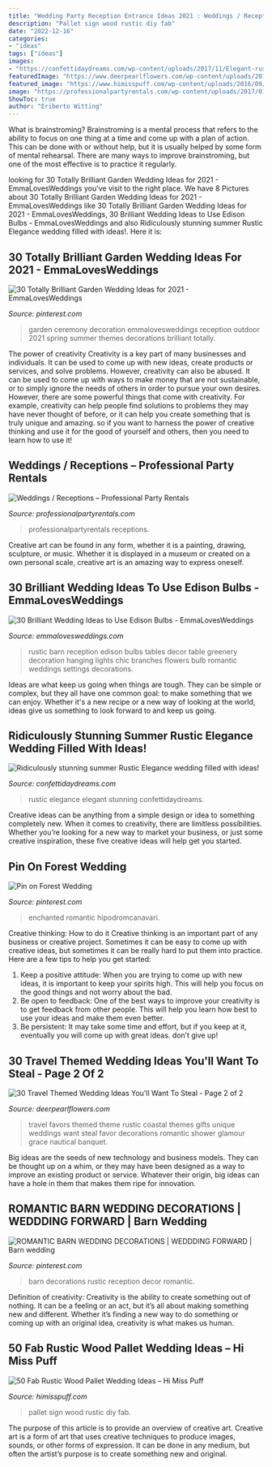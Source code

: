 ```yaml
---
title: "Wedding Party Reception Entrance Ideas 2021 : Weddings / Receptions – Professional Party Rentals"
description: "Pallet sign wood rustic diy fab"
date: "2022-12-16"
categories:
- "ideas"
tags: ["ideas"]
images:
- "https://confettidaydreams.com/wp-content/uploads/2017/11/Elegant-rustic-wedding-7.jpg"
featuredImage: "https://www.deerpearlflowers.com/wp-content/uploads/2015/04/rustic-travel-themed-favors.jpg"
featured_image: "https://www.himisspuff.com/wp-content/uploads/2016/09/DIY-pallet-wedding-sign.jpg"
image: "https://professionalpartyrentals.com/wp-content/uploads/2017/01/weddings_SBP_734-1140x759.jpg"
ShowToc: true
author: "Eriberto Witting"
---
```



What is brainstroming? Brainstroming is a mental process that refers to the ability to focus on one thing at a time and come up with a plan of action. This can be done with or without help, but it is usually helped by some form of mental rehearsal. There are many ways to improve brainstroming, but one of the most effective is to practice it regularly.

	

		
looking for 30 Totally Brilliant Garden Wedding Ideas for 2021 - EmmaLovesWeddings you've visit to the right place. We have 8 Pictures about 30 Totally Brilliant Garden Wedding Ideas for 2021 - EmmaLovesWeddings like 30 Totally Brilliant Garden Wedding Ideas for 2021 - EmmaLovesWeddings, 30 Brilliant Wedding Ideas to Use Edison Bulbs - EmmaLovesWeddings and also Ridiculously stunning summer Rustic Elegance wedding filled with ideas!. Here it is:
		
    
## 30 Totally Brilliant Garden Wedding Ideas For 2021 - EmmaLovesWeddings

<img loading=lazy src="https://i.pinimg.com/736x/34/81/9d/34819d3f0cc6c313eefcaa8a0551b041.jpg" onerror="this.onerror=null;this.src='https://tse1.mm.bing.net/th?id=OIP.jrY11CAZdG_QeAQ9gUsQIwHaQK&amp;pid=15.1';" alt="30 Totally Brilliant Garden Wedding Ideas for 2021 - EmmaLovesWeddings">

_Source: pinterest.com_

>garden ceremony decoration emmalovesweddings reception outdoor 2021 spring summer themes decorations brilliant totally. 

	

The power of creativity
Creativity is a key part of many businesses and individuals. It can be used to come up with new ideas, create products or services, and solve problems. However, creativity can also be abused. It can be used to come up with ways to make money that are not sustainable, or to simply ignore the needs of others in order to pursue your own desires. However, there are some powerful things that come with creativity. For example, creativity can help people find solutions to problems they may have never thought of before, or it can help you create something that is truly unique and amazing. so if you want to harness the power of creative thinking and use it for the good of yourself and others, then you need to learn how to use it!

    
## Weddings / Receptions – Professional Party Rentals

<img loading=lazy src="https://professionalpartyrentals.com/wp-content/uploads/2017/01/weddings_SBP_734-1140x759.jpg" onerror="this.onerror=null;this.src='https://tse4.mm.bing.net/th?id=OIP.zeIsL78EwWtRuDxjGkfq2gHaE7&amp;pid=15.1';" alt="Weddings / Receptions – Professional Party Rentals">

_Source: professionalpartyrentals.com_

>professionalpartyrentals receptions. 

	

Creative art can be found in any form, whether it is a painting, drawing, sculpture, or music. Whether it is displayed in a museum or created on a own personal scale, creative art is an amazing way to express oneself.

    
## 30 Brilliant Wedding Ideas To Use Edison Bulbs - EmmaLovesWeddings

<img loading=lazy src="https://emmalovesweddings.com/wp-content/uploads/2017/10/chic-rustic-wedding-reception-ideas-with-greenery-and-edison-bulbs.jpg" onerror="this.onerror=null;this.src='https://tse4.mm.bing.net/th?id=OIP.ySuQRmLdPg0GETHehNx_swHaLH&amp;pid=15.1';" alt="30 Brilliant Wedding Ideas to Use Edison Bulbs - EmmaLovesWeddings">

_Source: emmalovesweddings.com_

>rustic barn reception edison bulbs tables decor table greenery decoration hanging lights chic branches flowers bulb romantic weddings settings decorations. 

	

Ideas are what keep us going when things are tough. They can be simple or complex, but they all have one common goal: to make something that we can enjoy. Whether it's a new recipe or a new way of looking at the world, ideas give us something to look forward to and keep us going.

    
## Ridiculously Stunning Summer Rustic Elegance Wedding Filled With Ideas!

<img loading=lazy src="https://confettidaydreams.com/wp-content/uploads/2017/11/Elegant-rustic-wedding-7.jpg" onerror="this.onerror=null;this.src='https://tse3.mm.bing.net/th?id=OIP.FmExMU5OISoFCR9Z7K2rkAHaLH&amp;pid=15.1';" alt="Ridiculously stunning summer Rustic Elegance wedding filled with ideas!">

_Source: confettidaydreams.com_

>rustic elegance elegant stunning confettidaydreams. 

	

Creative ideas can be anything from a simple design or idea to something completely new. When it comes to creativity, there are limitless possibilities. Whether you’re looking for a new way to market your business, or just some creative inspiration, these five creative ideas will help get you started.

    
## Pin On Forest Wedding

<img loading=lazy src="https://i.pinimg.com/736x/c2/fd/80/c2fd8017c7fbbf8c9ec187c7148c437c.jpg" onerror="this.onerror=null;this.src='https://tse2.mm.bing.net/th?id=OIP.exBh5nIBU_Aemknt2T0M6AHaLK&amp;pid=15.1';" alt="Pin on Forest Wedding">

_Source: pinterest.com_

>enchanted romantic hipodromcanavari. 

	

Creative thinking: How to do it
Creative thinking is an important part of any business or creative project. Sometimes it can be easy to come up with creative ideas, but sometimes it can be really hard to put them into practice. Here are a few tips to help you get started: 
1. Keep a positive attitude: When you are trying to come up with new ideas, it is important to keep your spirits high. This will help you focus on the good things and not worry about the bad. 
2. Be open to feedback: One of the best ways to improve your creativity is to get feedback from other people. This will help you learn how best to use your ideas and make them even better. 
3. Be persistent: It may take some time and effort, but if you keep at it, eventually you will come up with great ideas. don’t give up!

    
## 30 Travel Themed Wedding Ideas You&#039;ll Want To Steal - Page 2 Of 2

<img loading=lazy src="https://www.deerpearlflowers.com/wp-content/uploads/2015/04/rustic-travel-themed-favors.jpg" onerror="this.onerror=null;this.src='https://tse4.mm.bing.net/th?id=OIP.EtYxoTq8B8mLb1TD7a1snAHaLH&amp;pid=15.1';" alt="30 Travel Themed Wedding Ideas You&#039;ll Want To Steal - Page 2 of 2">

_Source: deerpearlflowers.com_

>travel favors themed theme rustic coastal themes gifts unique weddings want steal favor decorations romantic shower glamour grace nautical banquet. 

	

Big ideas are the seeds of new technology and business models. They can be thought up on a whim, or they may have been designed as a way to improve an existing product or service. Whatever their origin, big ideas can have a hole in them that makes them ripe for innovation.

    
## ROMANTIC BARN WEDDING DECORATIONS | WEDDDING FORWARD | Barn Wedding

<img loading=lazy src="https://i.pinimg.com/originals/78/02/c5/7802c57d07a7d6f44bdbf15af6659bd0.jpg" onerror="this.onerror=null;this.src='https://tse2.mm.bing.net/th?id=OIP.LOOgYMav-Ef0i1FjF66KcQHaLG&amp;pid=15.1';" alt="ROMANTIC BARN WEDDING DECORATIONS | WEDDDING FORWARD | Barn wedding">

_Source: pinterest.com_

>barn decorations rustic reception decor romantic. 

	

Definition of creativity:
Creativity is the ability to create something out of nothing. It can be a feeling or an act, but it’s all about making something new and different. Whether it’s finding a new way to do something or coming up with an original idea, creativity is what makes us human.

    
## 50 Fab Rustic Wood Pallet Wedding Ideas – Hi Miss Puff

<img loading=lazy src="https://www.himisspuff.com/wp-content/uploads/2016/09/DIY-pallet-wedding-sign.jpg" onerror="this.onerror=null;this.src='https://tse1.mm.bing.net/th?id=OIP.gcG0_3T2Ky2Dyj09AuaNggHaLG&amp;pid=15.1';" alt="50 Fab Rustic Wood Pallet Wedding Ideas – Hi Miss Puff">

_Source: himisspuff.com_

>pallet sign wood rustic diy fab. 

	

The purpose of this article is to provide an overview of creative art.
Creative art is a form of art that uses creative techniques to produce images, sounds, or other forms of expression. It can be done in any medium, but often the artist’s purpose is to create something new and original.

